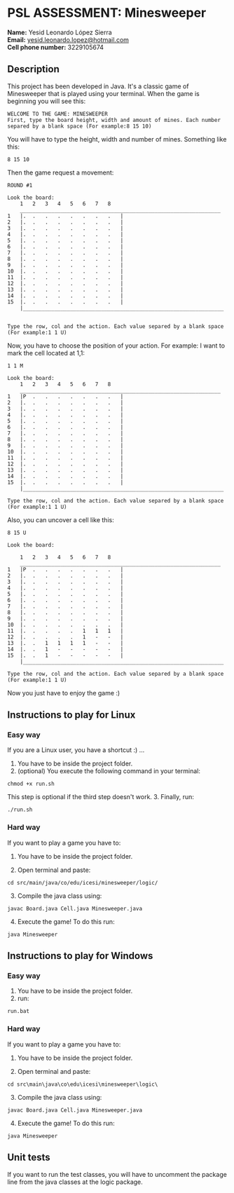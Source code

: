 # PSL ASSESSMENT: Minesweeper 
**Name:** Yesid Leonardo López Sierra  
**Email:** yesid.leonardo.lopez@hotmail.com  
**Cell phone number:** 3229105674  

## Description  
This project has been developed in Java. It's a classic game of Minesweeper that is played using your terminal. When the game is beginning you will see this:  
```
WELCOME TO THE GAME: MINESWEEPER
First, type the board height, width and amount of mines. Each number separed by a blank space (For example:8 15 10)
```  
You will have to type the height, width and number of mines. Something like this:  
```
8 15 10
```  
Then the game request a movement:  
```  
ROUND #1

Look the board: 
	1	2	3	4	5	6	7	8	
	________________________________________________________________
1	|.	.	.	.	.	.	.	.	|
2	|.	.	.	.	.	.	.	.	|
3	|.	.	.	.	.	.	.	.	|
4	|.	.	.	.	.	.	.	.	|
5	|.	.	.	.	.	.	.	.	|
6	|.	.	.	.	.	.	.	.	|
7	|.	.	.	.	.	.	.	.	|
8	|.	.	.	.	.	.	.	.	|
9	|.	.	.	.	.	.	.	.	|
10	|.	.	.	.	.	.	.	.	|
11	|.	.	.	.	.	.	.	.	|
12	|.	.	.	.	.	.	.	.	|
13	|.	.	.	.	.	.	.	.	|
14	|.	.	.	.	.	.	.	.	|
15	|.	.	.	.	.	.	.	.	|
	|________________________________________________________________


Type the row, col and the action. Each value separed by a blank space (For example:1 1 U)
```  
Now, you have to choose the position of your action. For example: I want to mark the cell located at 1,1:  
```  
1 1 M

Look the board: 
	1	2	3	4	5	6	7	8	
	________________________________________________________________
1	|P	.	.	.	.	.	.	.	|
2	|.	.	.	.	.	.	.	.	|
3	|.	.	.	.	.	.	.	.	|
4	|.	.	.	.	.	.	.	.	|
5	|.	.	.	.	.	.	.	.	|
6	|.	.	.	.	.	.	.	.	|
7	|.	.	.	.	.	.	.	.	|
8	|.	.	.	.	.	.	.	.	|
9	|.	.	.	.	.	.	.	.	|
10	|.	.	.	.	.	.	.	.	|
11	|.	.	.	.	.	.	.	.	|
12	|.	.	.	.	.	.	.	.	|
13	|.	.	.	.	.	.	.	.	|
14	|.	.	.	.	.	.	.	.	|
15	|.	.	.	.	.	.	.	.	|
	|________________________________________________________________

Type the row, col and the action. Each value separed by a blank space (For example:1 1 U)

```  
Also, you can uncover a cell like this:  
```  
8 15 U

Look the board: 

	1	2	3	4	5	6	7	8	
	________________________________________________________________
1	|P	.	.	.	.	.	.	.	|
2	|.	.	.	.	.	.	.	.	|
3	|.	.	.	.	.	.	.	.	|
4	|.	.	.	.	.	.	.	.	|
5	|.	.	.	.	.	.	.	.	|
6	|.	.	.	.	.	.	.	.	|
7	|.	.	.	.	.	.	.	.	|
8	|.	.	.	.	.	.	.	.	|
9	|.	.	.	.	.	.	.	.	|
10	|.	.	.	.	.	.	.	.	|
11	|.	.	.	.	.	1	1	1	|
12	|.	.	.	.	.	1	-	-	|
13	|.	.	1	1	1	1	-	-	|
14	|.	.	1	-	-	-	-	-	|
15	|.	.	1	-	-	-	-	-	|
	|________________________________________________________________

Type the row, col and the action. Each value separed by a blank space (For example:1 1 U)
```  


Now you just have to enjoy the game :)

## Instructions to play for Linux  

### Easy way  
If you are a Linux user, you have a shortcut :) ...  
1. You have to be inside the project folder.  
2. (optional) You execute the following command in your terminal:  
```
chmod +x run.sh
```  
This step is optional if the third step doesn't work.
3. Finally, run:  
```
./run.sh
```  

### Hard way
If you want to play a game you have to:  

1. You have to be inside the project folder.  

2. Open terminal and paste:  
```
cd src/main/java/co/edu/icesi/minesweeper/logic/
```  

3. Compile the java class using:  
```
javac Board.java Cell.java Minesweeper.java 
```  

4. Execute the game! To do this run:  
```
java Minesweeper
```  

## Instructions to play for Windows  
### Easy way  
1. You have to be inside the project folder.  
2. run:  
```
run.bat
```  
### Hard way

If you want to play a game you have to:  

1. You have to be inside the project folder.  

2. Open terminal and paste:  
```
cd src\main\java\co\edu\icesi\minesweeper\logic\                                       
```  

3. Compile the java class using:  
```
javac Board.java Cell.java Minesweeper.java 
```  

4. Execute the game! To do this run:  
```
java Minesweeper
```  
## Unit tests  
If you want to run the test classes, you will have to uncomment the package line from the java classes at the logic package.
